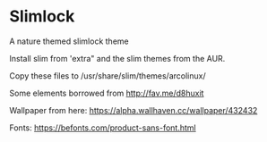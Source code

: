 # Slimlock
A nature themed slimlock theme


Install slim from 'extra" and the slim themes from the AUR.

Copy these files to /usr/share/slim/themes/arcolinux/

Some elements borrowed from http://fav.me/d8huxit

Wallpaper from here: https://alpha.wallhaven.cc/wallpaper/432432

Fonts: https://befonts.com/product-sans-font.html
